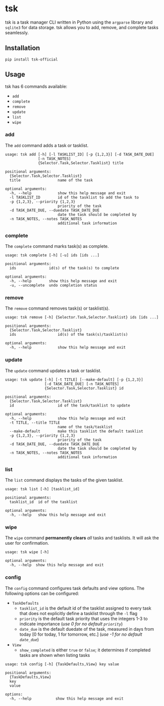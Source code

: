 # tsk

tsk is a task manager CLI written in Python using the `argparse` library and `sqlite3` for data storage. tsk allows you to add, remove, and complete tasks seamlessly.

## Installation
`pip install tsk-official`

## Usage
tsk has 6 commands available:
* `add`
* `complete`
* `remove`
* `update`
* `list`
* `wipe`

### add
The `add` command adds a task or tasklist.
```
usage: tsk add [-h] [-l TASKLIST_ID] [-p {1,2,3}] [-d TASK_DATE_DUE]
               [-n TASK_NOTES]
               {Selector.Task,Selector.Tasklist} title

positional arguments:
  {Selector.Task,Selector.Tasklist}
  title                 name of the task

optional arguments:
  -h, --help            show this help message and exit
  -l TASKLIST_ID        id of the tasklist to add the task to
  -p {1,2,3}, --priority {1,2,3}
                        priority of the task
  -d TASK_DATE_DUE, --duedate TASK_DATE_DUE
                        date the task should be completed by
  -n TASK_NOTES, --notes TASK_NOTES
                        additional task information
```

### complete
The `complete` command marks task(s) as complete.
```
usage: tsk complete [-h] [-u] ids [ids ...]

positional arguments:
  ids               id(s) of the task(s) to complete

optional arguments:
  -h, --help        show this help message and exit
  -u, --uncomplete  undo completion status
```

### remove
The `remove` command removes task(s) or tasklist(s).
```
usage: tsk remove [-h] {Selector.Task,Selector.Tasklist} ids [ids ...]

positional arguments:
  {Selector.Task,Selector.Tasklist}
  ids                   id(s) of the task(s)/tasklist(s)

optional arguments:
  -h, --help            show this help message and exit
```

### update
The `update` command updates a task or tasklist.
```
usage: tsk update [-h] [-t TITLE] [--make-default] [-p {1,2,3}]
                  [-d TASK_DATE_DUE] [-n TASK_NOTES]
                  {Selector.Task,Selector.Tasklist} id

positional arguments:
  {Selector.Task,Selector.Tasklist}
  id                    id of the task/tasklist to update

optional arguments:
  -h, --help            show this help message and exit
  -t TITLE, --title TITLE
                        name of the task/tasklist
  --make-default        make this tasklist the default tasklist
  -p {1,2,3}, --priority {1,2,3}
                        priority of the task
  -d TASK_DATE_DUE, --duedate TASK_DATE_DUE
                        date the task should be completed by
  -n TASK_NOTES, --notes TASK_NOTES
                        additional task information
```

### list
The `list` command displays the tasks of the given tasklist.
```
usage: tsk list [-h] [tasklist_id]

positional arguments:
  tasklist_id  id of the tasklist

optional arguments:
  -h, --help   show this help message and exit
```

### wipe
The `wipe` command **permanently clears** *all* tasks and tasklists. It will ask the user for confirmation.
```
usage: tsk wipe [-h]

optional arguments:
  -h, --help  show this help message and exit
```

### config
The `config` command configures task defaults and view options.
The following options can be configured:
* `TaskDefaults`
  * `tasklist_id` is the default id of the tasklist assigned to every task that does not explicitly define a tasklist through the `-l` flag
  * `priority` is the default task priority that uses the integers 1-3 to indicate importance (*use 0 for no default `priority`*)
  * `date_due` is the default duedate of the task, measured in days from today [0 for today, 1 for tomorrow, etc.] (*use -1 for no default `date_due`*)
* `View`
  * `show_completed` is either `true` or `false`; it determines if completed tasks are shown when listing tasks
```
usage: tsk config [-h] {TaskDefaults,View} key value

positional arguments:
  {TaskDefaults,View}
  key
  value

options:
  -h, --help           show this help message and exit
```